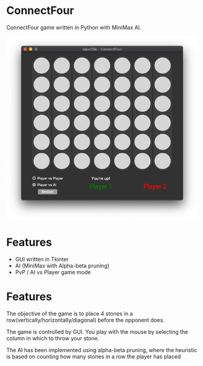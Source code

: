 # ConnectFour

ConnectFour game written in Python with MiniMax AI.

![](screenshotp.png)
# Features


- GUI written in Tkinter
- AI (MiniMax with Alpha-beta pruning)
- PvP / AI vs Player game mode

# Features

The objective of the game is to place 4 stones in a row(vertically/horizontally/diagonal) before the opponent does.

The game is controlled by GUI. You play with the mouse by selecting the column in which to throw your stone. 

The AI has been implemented using alpha-beta pruning, where the heuristic is based on counting how many stones in a row the player has placed


